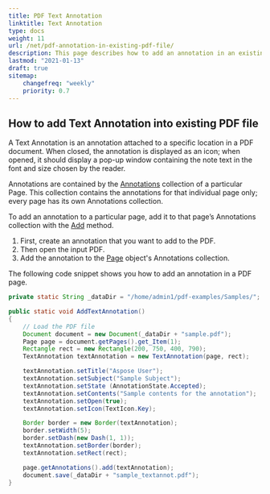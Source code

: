 ```yaml
---
title: PDF Text Annotation
linktitle: Text Annotation
type: docs
weight: 11
url: /net/pdf-annotation-in-existing-pdf-file/
description: This page describes how to add an annotation in an existing PDF file. Also, you may delete all or particular annotations from a page of a PDF file.
lastmod: "2021-01-13"
draft: true
sitemap:
    changefreq: "weekly"
    priority: 0.7
---
```


## How to add Text Annotation into existing PDF file

A Text Annotation is an annotation attached to a specific location in a PDF document. When closed, the annotation is displayed as an icon; when opened, it should display a pop-up window containing the note text in the font and size chosen by the reader.

Annotations are contained by the [Annotations](https://apireference.aspose.com/pdf/java/com.aspose.pdf/Page#getAnnotations--) collection of a particular Page. This collection contains the annotations for that individual page only; every page has its own Annotations collection.

To add an annotation to a particular page, add it to that page’s Annotations collection with the [Add](https://apireference.aspose.com/pdf/java/com.aspose.pdf/AnnotationCollection#add-com.aspose.pdf.Annotation-) method.

1. First, create an annotation that you want to add to the PDF.
1. Then open the input PDF.
1. Add the annotation to the [Page](https://apireference.aspose.com/pdf/java/com.aspose.pdf/Page) object's Annotations collection.

The following code snippet shows you how to add an annotation in a PDF page.

```java
private static String _dataDir = "/home/admin1/pdf-examples/Samples/";

public static void AddTextAnnotation()
{
    // Load the PDF file
    Document document = new Document(_dataDir + "sample.pdf");
    Page page = document.getPages().get_Item(1);
    Rectangle rect = new Rectangle(200, 750, 400, 790);
    TextAnnotation textAnnotation = new TextAnnotation(page, rect);

    textAnnotation.setTitle("Aspose User");
    textAnnotation.setSubject("Sample Subject");
    textAnnotation.setState (AnnotationState.Accepted);
    textAnnotation.setContents("Sample contents for the annotation");
    textAnnotation.setOpen(true);
    textAnnotation.setIcon(TextIcon.Key);

    Border border = new Border(textAnnotation);
    border.setWidth(5);
    border.setDash(new Dash(1, 1));
    textAnnotation.setBorder(border);
    textAnnotation.setRect(rect);

    page.getAnnotations().add(textAnnotation);
    document.save(_dataDir + "sample_textannot.pdf");
}
```
